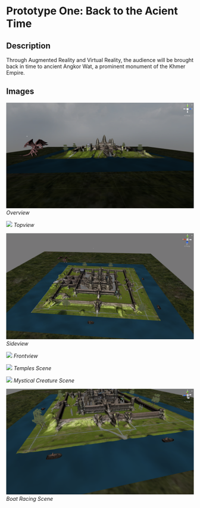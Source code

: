 # Prototype One: Back to the Acient Time

## Description
Through Augmented Reality and Virtual Reality, the audience will be brought back in time to ancient Angkor Wat, a prominent monument of the Khmer Empire. 



<!-- <img src="images/overview.png" width="800" height="434">
<img src="images/topview2.png" width="800" height="434">
<img src="images/overview2.png" width="800" height="434">
<img src="images/frontview.png" width="800" height="434">
<img src="images/closeview.png" width="800" height="434">
<img src="images/dragon.png" width="800" height="434">
<img src="images/boats.png" width="800" height="434"> -->
## Images
![](images/overview.png)
*Overview*

![](images/topview2.png)
*Topview*

![](images/overview2.png)
*Sideview*

![](images/frontview.png)
*Frontview*

![](images/closeview.png)
*Temples Scene*

![](images/dragon.png)
*Mystical Creature Scene*

![](images/boats.png)
*Boat Racing Scene*

